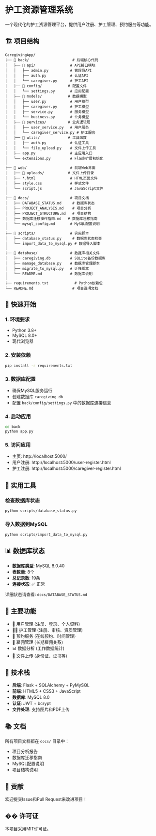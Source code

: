 # 护工资源管理系统

一个现代化的护工资源管理平台，提供用户注册、护工管理、预约服务等功能。

## 🏗️ 项目结构

```
CaregivingApp/
├── 📁 back/                    # 后端核心代码
│   ├── 📁 api/                # API接口模块
│   │   ├── admin.py          # 管理员API
│   │   ├── auth.py           # 认证API
│   │   └── caregiver.py      # 护工API
│   ├── 📁 config/            # 配置文件
│   │   └── settings.py       # 应用配置
│   ├── 📁 models/            # 数据模型
│   │   ├── user.py           # 用户模型
│   │   ├── caregiver.py      # 护工模型
│   │   ├── service.py        # 服务模型
│   │   └── business.py       # 业务模型
│   ├── 📁 services/          # 业务逻辑层
│   │   ├── user_service.py   # 用户服务
│   │   └── caregiver_service.py # 护工服务
│   ├── 📁 utils/             # 工具函数
│   │   ├── auth.py           # 认证工具
│   │   └── file_upload.py    # 文件上传工具
│   ├── app.py                # 主应用入口
│   └── extensions.py         # Flask扩展初始化
│
├── 📁 web/                    # 前端Web界面
│   ├── 📁 uploads/           # 文件上传目录
│   ├── *.html                # HTML页面文件
│   ├── style.css             # 样式文件
│   └── script.js             # JavaScript文件
│
├── 📁 docs/                   # 项目文档
│   ├── DATABASE_STATUS.md     # 数据库状态
│   ├── PROJECT_ANALYSIS.md    # 项目分析
│   ├── PROJECT_STRUCTURE.md   # 项目结构
│   ├── 数据库迁移操作指南.md   # 数据库迁移指南
│   └── mysql_config.md       # MySQL配置说明
│
├── 📁 scripts/                # 实用脚本
│   ├── database_status.py     # 数据库状态检查
│   └── import_data_to_mysql.py # 数据导入脚本
│
├── 📁 database/               # 数据库相关文件
│   ├── caregiving.db         # SQLite备份数据库
│   ├── manage_database.py    # 数据库管理脚本
│   ├── migrate_to_mysql.py   # 迁移脚本
│   └── README.md             # 数据库说明
│
├── requirements.txt            # Python依赖包
└── README.md                  # 项目说明文档
```

## 🚀 快速开始

### 1. 环境要求
- Python 3.8+
- MySQL 8.0+
- 现代浏览器

### 2. 安装依赖
```bash
pip install -r requirements.txt
```

### 3. 数据库配置
- 确保MySQL服务运行
- 创建数据库 `caregiving_db`
- 配置 `back/config/settings.py` 中的数据库连接信息

### 4. 启动应用
```bash
cd back
python app.py
```

### 5. 访问应用
- 主页: http://localhost:5000/
- 用户注册: http://localhost:5000/user-register.html
- 护工注册: http://localhost:5000/caregiver-register.html

## 🔧 实用工具

### 检查数据库状态
```bash
python scripts/database_status.py
```

### 导入数据到MySQL
```bash
python scripts/import_data_to_mysql.py
```

## 📊 数据库状态

- **数据库类型**: MySQL 8.0.40
- **表数量**: 8个
- **总记录数**: 19条
- **连接状态**: ✅ 正常

详细状态请查看: `docs/DATABASE_STATUS.md`

## 🎯 主要功能

- 👥 用户管理 (注册、登录、个人资料)
- 👨‍⚕️ 护工管理 (注册、审核、资质管理)
- 📅 预约服务 (在线预约、时间管理)
- 💼 雇佣管理 (长期雇佣关系)
- 📊 数据分析 (工作数据统计)
- 📁 文件上传 (身份证、证书等)

## 📝 技术栈

- **后端**: Flask + SQLAlchemy + PyMySQL
- **前端**: HTML5 + CSS3 + JavaScript
- **数据库**: MySQL 8.0
- **认证**: JWT + bcrypt
- **文件处理**: 支持图片和PDF上传

## 📚 文档

所有项目文档都在 `docs/` 目录中：
- 项目分析报告
- 数据库迁移指南
- MySQL配置说明
- 项目结构说明

## 🤝 贡献

欢迎提交Issue和Pull Request来改进项目！

## �� 许可证

本项目采用MIT许可证。
